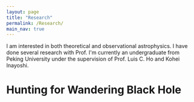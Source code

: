 ```yaml
---
layout: page
title: "Research"
permalink: /Research/
main_nav: true
---
```


I am interested in both theoretical and observational astrophysics. I have done several research with Prof. 
I'm currently an undergraduate from Peking University under the supervision of Prof. Luis C. Ho and Kohei Inayoshi.

<h1>Hunting for Wandering Black Hole</h1>